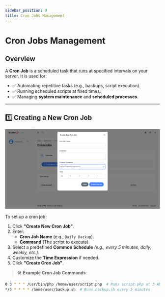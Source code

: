 ```yaml
---
sidebar_position: 9
title: Cron Jobs Management
---
```


# Cron Jobs Management

## Overview

A **Cron Job** is a scheduled task that runs at specified intervals on your server. It is used for:
- ✅ Automating repetitive tasks (e.g., backups, script execution).
- ✅ Running scheduled scripts at fixed times.
- ✅ Managing **system maintenance** and **scheduled processes**.

---

## 1️⃣ **Creating a New Cron Job**

![Create Cron Job](../../static/img/screens/cronjob.png)

To set up a cron job:
1. Click **"Create New Cron Job"**.
2. Enter:
   - **Cron Job Name** (e.g., `Daily Backup`).
   - **Command** (The script to execute).
3. Select a predefined **Common Schedule** *(e.g., every 5 minutes, daily, weekly, etc.)*.
4. Customize the **Time Expression** if needed.
5. Click **"Create Cron Job"**.

> 🛠 **Example Cron Job Commands**:
```sh
0 3 * * * /usr/bin/php /home/user/script.php  # Runs script.php at 3 AM daily
*/5 * * * * /home/user/backup.sh  # Runs backup.sh every 5 minutes
